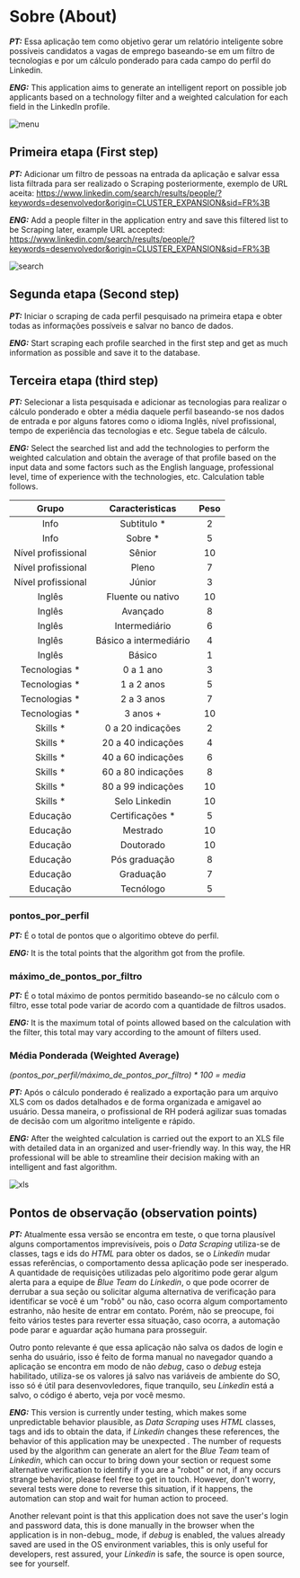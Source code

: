 # Sobre (About)
_**PT:**_ Essa aplicação tem como objetivo gerar um relatório inteligente sobre possíveis candidatos a vagas de emprego baseando-se em um filtro de tecnologias e por um cálculo ponderado para cada campo do perfil do Linkedin.

_**ENG:**_ This application aims to generate an intelligent report on possible job applicants based on a technology filter and a weighted calculation for each field in the LinkedIn profile.

![menu](https://user-images.githubusercontent.com/7644485/140386425-a5350a1e-4b86-47a5-9300-7e0665f67883.png)

## Primeira etapa (First step)
_**PT:**_ Adicionar um filtro de pessoas na entrada da aplicação e salvar essa lista filtrada para ser realizado o Scraping posteriormente, exemplo de URL aceita: https://www.linkedin.com/search/results/people/?keywords=desenvolvedor&origin=CLUSTER_EXPANSION&sid=FR%3B

_**ENG:**_ Add a people filter in the application entry and save this filtered list to be Scraping later, example URL accepted: https://www.linkedin.com/search/results/people/?keywords=desenvolvedor&origin=CLUSTER_EXPANSION&sid=FR%3B

![search](https://user-images.githubusercontent.com/7644485/140386464-b6ad2422-1c88-4620-8a02-12e8575b104b.png)

## Segunda etapa (Second step)
_**PT:**_ Iniciar o scraping de cada perfil pesquisado na primeira etapa e obter todas as informações possíveis e salvar no banco de dados.

_**ENG:**_ Start scraping each profile searched in the first step and get as much information as possible and save it to the database.

## Terceira etapa (third step)
_**PT:**_ Selecionar a lista pesquisada e adicionar as tecnologias para realizar o cálculo ponderado e obter a média daquele perfil baseando-se nos dados de entrada e por alguns fatores como o idioma Inglês, nível profissional, tempo de experiência das tecnologias e etc. Segue tabela de cálculo.

_**ENG:**_ Select the searched list and add the technologies to perform the weighted calculation and obtain the average of that profile based on the input data and some factors such as the English language, professional level, time of experience with the technologies, etc. Calculation table follows.

Grupo | Caracteristicas   | Peso
:------: | :------: | :------:
Info|Subtitulo *	 | 2
Info|Sobre *	 | 5
Nível profissional|Sênior	 | 10
Nível profissional|Pleno	 | 7
Nível profissional|Júnior	 | 3
Inglês|Fluente ou nativo	 | 10
Inglês|Avançado	 | 8
Inglês|Intermediário	 | 6
Inglês|Básico a intermediário	 | 4
Inglês|Básico	 | 1
Tecnologias * |0 a 1 ano |	3
Tecnologias * |1 a 2 anos |	5
Tecnologias * |2 a 3 anos |	7
Tecnologias * |3 anos + |	10
Skills * | 0 a 20 indicações |	2
Skills * | 20 a 40 indicações |	4
Skills * | 40 a 60 indicações |	6
Skills * | 60 a 80 indicações |	8
Skills * | 80 a 99 indicações |	10
Skills * | Selo Linkedin | 10
Educação  | Certificações *  | 5
Educação  | Mestrado | 10
Educação  | Doutorado | 10
Educação  | Pós graduação | 8
Educação  | Graduação | 7
Educação  | Tecnólogo | 5

### pontos_por_perfil 

_**PT:**_ É o total de pontos que o algoritimo obteve do perfil.

_**ENG:**_ It is the total points that the algorithm got from the profile.

### máximo_de_pontos_por_filtro 

_**PT:**_ É o total máximo de pontos permitido baseando-se no cálculo com o filtro, esse total pode variar de acordo com a quantidade de filtros usados.

_**ENG:**_ It is the maximum total of points allowed based on the calculation with the filter, this total may vary according to the amount of filters used.

### Média Ponderada (Weighted Average)
_(pontos_por_perfil/máximo_de_pontos_por_filtro) * 100 = media_	

_**PT:**_ Após o cálculo ponderado é realizado a exportação para um arquivo XLS com os dados detalhados e de forma organizada e amigavel ao usuário. Dessa maneira, o profissional de RH poderá agilizar suas tomadas de decisão com um algoritmo inteligente e rápido.

_**ENG:**_ After the weighted calculation is carried out the export to an XLS file with detailed data in an organized and user-friendly way. In this way, the HR professional will be able to streamline their decision making with an intelligent and fast algorithm.

![xls](https://user-images.githubusercontent.com/7644485/140517186-c0a96cd9-2440-432c-8bcf-61fed5a6f7c2.png)

## Pontos de observação (observation points)

_**PT:**_ Atualmente essa versão se encontra em teste, o que torna plausível alguns comportamentos imprevisíveis, pois o _Data Scraping_ utiliza-se de classes, tags e ids do _HTML_ para obter os dados, se o _Linkedin_ mudar essas referências, o comportamento dessa aplicação pode ser inesperado. A quantidade de requisições utilizadas pelo algoritimo pode gerar algum alerta para a equipe de _Blue Team_ do _Linkedin_, o que pode ocorrer de derrubar a sua seção ou solicitar alguma alternativa de verificação para identificar se você é um "robô" ou não, caso ocorra algum comportamento estranho, não hesite de entrar em contato. Porém, não se preocupe, foi feito vários testes para reverter essa situação, caso ocorra, a automação pode parar e aguardar ação humana para prosseguir.

Outro ponto relevante é que essa aplicação não salva os dados de login e senha do usuário, isso é feito de forma manual no navegador quando a aplicação se encontra em modo de não _debug_, caso o _debug_ esteja habilitado, utiliza-se os valores já salvo nas variáveis de ambiente do SO, isso só é útil para desenvovledores, fique tranquilo, seu _Linkedin_ está a salvo, o código é aberto, veja por você mesmo.

_**ENG:**_ This version is currently under testing, which makes some unpredictable behavior plausible, as _Data Scraping_ uses _HTML_ classes, tags and ids to obtain the data, if _Linkedin_ changes these references, the behavior of this application may be unexpected . The number of requests used by the algorithm can generate an alert for the _Blue Team_ team of _Linkedin_, which can occur to bring down your section or request some alternative verification to identify if you are a "robot" or not, if any occurs strange behavior, please feel free to get in touch. However, don't worry, several tests were done to reverse this situation, if it happens, the automation can stop and wait for human action to proceed.

Another relevant point is that this application does not save the user's login and password data, this is done manually in the browser when the application is in non-debug_ mode, if _debug_ is enabled, the values already saved are used in the OS environment variables, this is only useful for developers, rest assured, your _Linkedin_ is safe, the source is open source, see for yourself.
